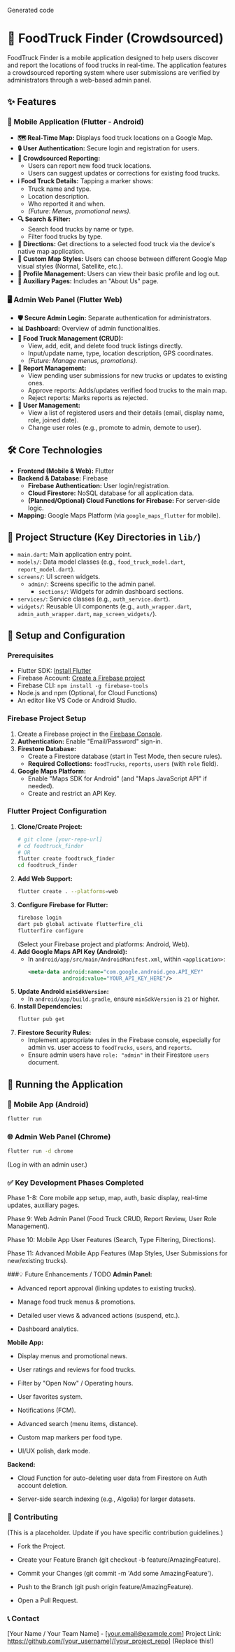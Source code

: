 Generated code
# 🚚 FoodTruck Finder (Crowdsourced)

FoodTruck Finder is a mobile application designed to help users discover and report the locations of food trucks in real-time. The application features a crowdsourced reporting system where user submissions are verified by administrators through a web-based admin panel.

## ✨ Features

### 📱 Mobile Application (Flutter - Android)
*   **🗺️ Real-Time Map:** Displays food truck locations on a Google Map.
*   **🔒 User Authentication:** Secure login and registration for users.
*   **📢 Crowdsourced Reporting:**
    *   Users can report new food truck locations.
    *   Users can suggest updates or corrections for existing food trucks.
*   **ℹ️ Food Truck Details:** Tapping a marker shows:
    *   Truck name and type.
    *   Location description.
    *   Who reported it and when.
    *   *(Future: Menus, promotional news).*
*   **🔍 Search & Filter:**
    *   Search food trucks by name or type.
    *   Filter food trucks by type.
*   **🚗 Directions:** Get directions to a selected food truck via the device's native map application.
*   **🎨 Custom Map Styles:** Users can choose between different Google Map visual styles (Normal, Satellite, etc.).
*   **👤 Profile Management:** Users can view their basic profile and log out.
*   **📄 Auxiliary Pages:** Includes an "About Us" page.

### 🖥️ Admin Web Panel (Flutter Web)
*   **🛡️ Secure Admin Login:** Separate authentication for administrators.
*   **📊 Dashboard:** Overview of admin functionalities.
*   **🍔 Food Truck Management (CRUD):**
    *   View, add, edit, and delete food truck listings directly.
    *   Input/update name, type, location description, GPS coordinates.
    *   *(Future: Manage menus, promotions).*
*   **📝 Report Management:**
    *   View pending user submissions for new trucks or updates to existing ones.
    *   Approve reports: Adds/updates verified food trucks to the main map.
    *   Reject reports: Marks reports as rejected.
*   **👥 User Management:**
    *   View a list of registered users and their details (email, display name, role, joined date).
    *   Change user roles (e.g., promote to admin, demote to user).

## 🛠️ Core Technologies
*   **Frontend (Mobile & Web):** Flutter
*   **Backend & Database:** Firebase
    *   **Firebase Authentication:** User login/registration.
    *   **Cloud Firestore:** NoSQL database for all application data.
    *   **(Planned/Optional) Cloud Functions for Firebase:** For server-side logic.
*   **Mapping:** Google Maps Platform (via `google_maps_flutter` for mobile).

## 📂 Project Structure (Key Directories in `lib/`)
*   `main.dart`: Main application entry point.
*   `models/`: Data model classes (e.g., `food_truck_model.dart`, `report_model.dart`).
*   `screens/`: UI screen widgets.
    *   `admin/`: Screens specific to the admin panel.
        *   `sections/`: Widgets for admin dashboard sections.
*   `services/`: Service classes (e.g., `auth_service.dart`).
*   `widgets/`: Reusable UI components (e.g., `auth_wrapper.dart`, `admin_auth_wrapper.dart`, `map_screen_widgets/`).

## 🚀 Setup and Configuration

### Prerequisites
*   Flutter SDK: [Install Flutter](https://flutter.dev/docs/get-started/install)
*   Firebase Account: [Create a Firebase project](https://firebase.google.com/)
*   Firebase CLI: `npm install -g firebase-tools`
*   Node.js and npm (Optional, for Cloud Functions)
*   An editor like VS Code or Android Studio.

### Firebase Project Setup
1.  Create a Firebase project in the [Firebase Console](https://console.firebase.google.com/).
2.  **Authentication:** Enable "Email/Password" sign-in.
3.  **Firestore Database:**
    *   Create a Firestore database (start in Test Mode, then secure rules).
    *   **Required Collections:** `foodTrucks`, `reports`, `users` (with `role` field).
4.  **Google Maps Platform:**
    *   Enable "Maps SDK for Android" (and "Maps JavaScript API" if needed).
    *   Create and restrict an API Key.

### Flutter Project Configuration
1.  **Clone/Create Project:**
    ```bash
    # git clone [your-repo-url]
    # cd foodtruck_finder
    # OR
    flutter create foodtruck_finder
    cd foodtruck_finder
    ```
2.  **Add Web Support:**
    ```bash
    flutter create . --platforms=web
    ```
3.  **Configure Firebase for Flutter:**
    ```bash
    firebase login
    dart pub global activate flutterfire_cli
    flutterfire configure
    ```
    (Select your Firebase project and platforms: Android, Web).
4.  **Add Google Maps API Key (Android):**
    *   In `android/app/src/main/AndroidManifest.xml`, within `<application>`:
        ```xml
        <meta-data android:name="com.google.android.geo.API_KEY"
                   android:value="YOUR_API_KEY_HERE"/>
        ```
5.  **Update Android `minSdkVersion`:**
    *   In `android/app/build.gradle`, ensure `minSdkVersion` is `21` or higher.
6.  **Install Dependencies:**
    ```bash
    flutter pub get
    ```
7.  **Firestore Security Rules:**
    *   Implement appropriate rules in the Firebase console, especially for admin vs. user access to `foodTrucks`, `users`, and `reports`.
    *   Ensure admin users have `role: "admin"` in their Firestore `users` document.

## 🏃 Running the Application

### 📱 Mobile App (Android)
```bash
flutter run
```

### 🌐 Admin Web Panel (Chrome)
```bash
flutter run -d chrome
```

(Log in with an admin user.)

### ✅ Key Development Phases Completed

Phase 1-8: Core mobile app setup, map, auth, basic display, real-time updates, auxiliary pages.

Phase 9: Web Admin Panel (Food Truck CRUD, Report Review, User Role Management).

Phase 10: Mobile App User Features (Search, Type Filtering, Directions).

Phase 11: Advanced Mobile App Features (Map Styles, User Submissions for new/existing trucks).

###💡 Future Enhancements / TODO
**Admin Panel:**

   *   Advanced report approval (linking updates to existing trucks).

   *   Manage food truck menus & promotions.

   *   Detailed user views & advanced actions (suspend, etc.).

   *   Dashboard analytics.

**Mobile App:**

   *   Display menus and promotional news.

   *   User ratings and reviews for food trucks.

   *   Filter by "Open Now" / Operating hours.

   *   User favorites system.

   *   Notifications (FCM).

   *   Advanced search (menu items, distance).

   *   Custom map markers per food type.

   *   UI/UX polish, dark mode.

**Backend:**

   *   Cloud Function for auto-deleting user data from Firestore on Auth account deletion.

   *   Server-side search indexing (e.g., Algolia) for larger datasets.

### 🤝 Contributing

(This is a placeholder. Update if you have specific contribution guidelines.)

   *   Fork the Project.

   *   Create your Feature Branch (git checkout -b feature/AmazingFeature).

   *   Commit your Changes (git commit -m 'Add some AmazingFeature').

   *   Push to the Branch (git push origin feature/AmazingFeature).

   *   Open a Pull Request.


### 📞 Contact

[Your Name / Your Team Name] - [your.email@example.com]
Project Link: https://github.com/[your_username]/[your_project_repo] (Replace this!)
